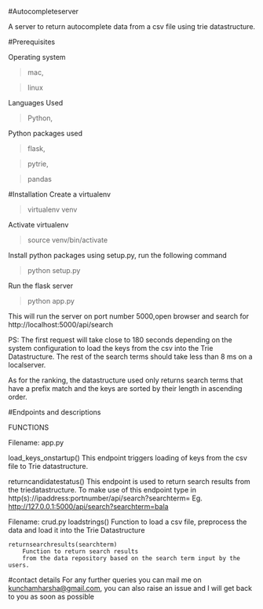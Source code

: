 #Autocompleteserver

A server to return autocomplete data 
from a csv file using trie datastructure.

#Prerequisites

Operating system
>mac,

>linux


Languages Used
>Python,


Python packages used

>flask,

>pytrie,

>pandas

#Installation 
Create a virtualenv

>virtualenv venv

Activate virtualenv

>source venv/bin/activate

Install python packages using setup.py, run the following command

>python setup.py

Run the flask server 

>python app.py

This will run the server on port number 5000,open browser and search for http://localhost:5000/api/search

PS: The first request will take close to 180 seconds depending on the system configuration to load the keys from the csv into the Trie Datastructure. The rest of the search terms should take less than 8 ms on a localserver.

As for the ranking, the datastructure used only returns search terms that have a prefix match and the keys are sorted by their length in ascending order.


#Endpoints and descriptions

FUNCTIONS

Filename: app.py

load_keys_onstartup()
    This endpoint triggers loading of keys from the csv file to
    Trie datastructure.

returncandidatestatus()
    This endpoint is used to return search results from the triedatastructure.
    To make use of this endpoint type in http(s)://ipaddress:portnumber/api/search?searchterm=<searchterm>
    Eg. http://127.0.0.1:5000/api/search?searchterm=bala

Filename: crud.py
    loadstrings()
        Function to load a csv file, preprocess the data and load it into the Trie Datastructure

    returnsearchresults(searchterm)
        Function to return search results
        from the data repository based on the search term input by the users.


#contact details
For any further queries you can mail me on kunchamharsha@gmail.com,
you can also raise an issue and I will get back to you as soon as possible